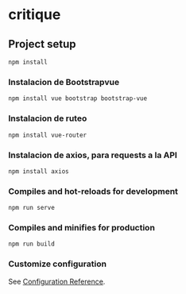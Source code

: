 # critique

## Project setup
```
npm install
```

### Instalacion de Bootstrapvue
```
npm install vue bootstrap bootstrap-vue
```

### Instalacion de ruteo
```
npm install vue-router
```

### Instalacion de axios, para requests a la API
```
npm install axios
```

### Compiles and hot-reloads for development
```
npm run serve
```

### Compiles and minifies for production
```
npm run build
```

### Customize configuration
See [Configuration Reference](https://cli.vuejs.org/config/).
